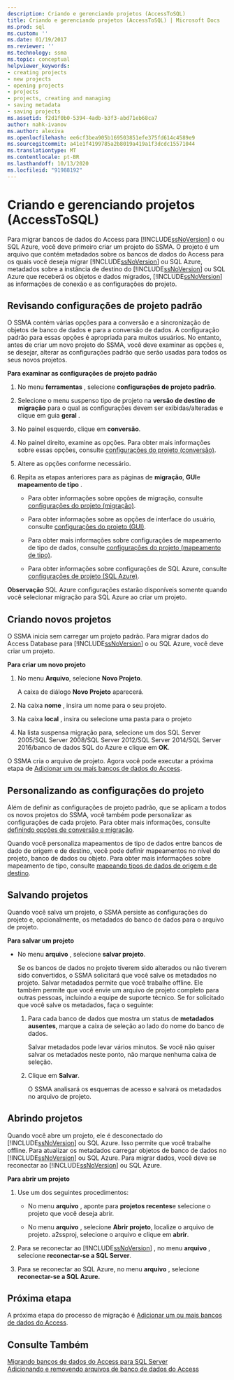 ```yaml
---
description: Criando e gerenciando projetos (AccessToSQL)
title: Criando e gerenciando projetos (AccessToSQL) | Microsoft Docs
ms.prod: sql
ms.custom: ''
ms.date: 01/19/2017
ms.reviewer: ''
ms.technology: ssma
ms.topic: conceptual
helpviewer_keywords:
- creating projects
- new projects
- opening projects
- projects
- projects, creating and managing
- saving metadata
- saving projects
ms.assetid: f2d1f0b0-5394-4adb-b3f3-abd71eb68ca7
author: nahk-ivanov
ms.author: alexiva
ms.openlocfilehash: ee6cf3bea905b169503851efe375fd614c4589e9
ms.sourcegitcommit: a41e1f4199785a2b8019a419a1f3dcdc15571044
ms.translationtype: MT
ms.contentlocale: pt-BR
ms.lasthandoff: 10/13/2020
ms.locfileid: "91988192"
---
```

# <a name="creating-and-managing-projects-accesstosql"></a>Criando e gerenciando projetos (AccessToSQL)
Para migrar bancos de dados do Access para [!INCLUDE[ssNoVersion](../../includes/ssnoversion-md.md)] o ou SQL Azure, você deve primeiro criar um projeto do SSMA. O projeto é um arquivo que contém metadados sobre os bancos de dados do Access para os quais você deseja migrar [!INCLUDE[ssNoVersion](../../includes/ssnoversion-md.md)] ou SQL Azure, metadados sobre a instância de destino do [!INCLUDE[ssNoVersion](../../includes/ssnoversion-md.md)] ou SQL Azure que receberá os objetos e dados migrados, [!INCLUDE[ssNoVersion](../../includes/ssnoversion-md.md)] as informações de conexão e as configurações do projeto.  
  
## <a name="reviewing-default-project-settings"></a>Revisando configurações de projeto padrão  
O SSMA contém várias opções para a conversão e a sincronização de objetos de banco de dados e para a conversão de dados. A configuração padrão para essas opções é apropriada para muitos usuários. No entanto, antes de criar um novo projeto do SSMA, você deve examinar as opções e, se desejar, alterar as configurações padrão que serão usadas para todos os seus novos projetos.  
  
**Para examinar as configurações de projeto padrão**  
  
1.  No menu **ferramentas** , selecione **configurações de projeto padrão**.  
  
2.  Selecione o menu suspenso tipo de projeto na **versão de destino de migração** para o qual as configurações devem ser exibidas/alteradas e clique em guia **geral** .  
  
3.  No painel esquerdo, clique em **conversão**.  
  
4.  No painel direito, examine as opções. Para obter mais informações sobre essas opções, consulte [configurações do projeto (conversão)](./project-settings-conversion-accesstosql.md).  
  
5.  Altere as opções conforme necessário.  
  
6.  Repita as etapas anteriores para as páginas de **migração**, **GUI**e **mapeamento de tipo** .  
  
    -   Para obter informações sobre opções de migração, consulte [configurações do projeto (migração)](./project-settings-migration-accesstosql.md).  
  
    -   Para obter informações sobre as opções de interface do usuário, consulte [configurações do projeto (GUI)](../sybase/project-settings-gui-sybasetosql.md).  
  
    -   Para obter mais informações sobre configurações de mapeamento de tipo de dados, consulte [configurações do projeto (mapeamento de tipo)](./project-settings-type-mapping-accesstosql.md).  
  
    -   Para obter informações sobre configurações de SQL Azure, consulte [configurações de projeto (SQL Azure)](./project-settings-azure-sql-db-accesstosql.md).  
  
**Observação** SQL Azure configurações estarão disponíveis somente quando você selecionar migração para SQL Azure ao criar um projeto.  
  
## <a name="creating-new-projects"></a>Criando novos projetos  
O SSMA inicia sem carregar um projeto padrão. Para migrar dados do Access Database para [!INCLUDE[ssNoVersion](../../includes/ssnoversion-md.md)] o ou SQL Azure, você deve criar um projeto.  
  
**Para criar um novo projeto**  
  
1.  No menu **Arquivo**, selecione **Novo Projeto**.  
  
    A caixa de diálogo **Novo Projeto** aparecerá.  
  
2.  Na caixa **nome** , insira um nome para o seu projeto.  
  
3.  Na caixa **local** , insira ou selecione uma pasta para o projeto  
  
4.  Na lista suspensa migração para, selecione um dos SQL Server 2005/SQL Server 2008/SQL Server 2012/SQL Server 2014/SQL Server 2016/banco de dados SQL do Azure e clique em **OK**.  
  
O SSMA cria o arquivo de projeto. Agora você pode executar a próxima etapa de [Adicionar um ou mais bancos de dados do Access](adding-and-removing-access-database-files-accesstosql.md).  
  
## <a name="customizing-project-settings"></a>Personalizando as configurações do projeto  
Além de definir as configurações de projeto padrão, que se aplicam a todos os novos projetos do SSMA, você também pode personalizar as configurações de cada projeto. Para obter mais informações, consulte [definindo opções de conversão e migração](setting-conversion-and-migration-options-accesstosql.md).  
  
Quando você personaliza mapeamentos de tipo de dados entre bancos de dado de origem e de destino, você pode definir mapeamentos no nível do projeto, banco de dados ou objeto. Para obter mais informações sobre mapeamento de tipo, consulte [mapeando tipos de dados de origem e de destino](mapping-source-and-target-data-types-accesstosql.md).  
  
## <a name="saving-projects"></a>Salvando projetos  
Quando você salva um projeto, o SSMA persiste as configurações do projeto e, opcionalmente, os metadados do banco de dados para o arquivo de projeto.  
  
**Para salvar um projeto**  
  
-   No menu **arquivo** , selecione **salvar projeto**.  
  
    Se os bancos de dados no projeto tiverem sido alterados ou não tiverem sido convertidos, o SSMA solicitará que você salve os metadados no projeto. Salvar metadados permite que você trabalhe offline. Ele também permite que você envie um arquivo de projeto completo para outras pessoas, incluindo a equipe de suporte técnico. Se for solicitado que você salve os metadados, faça o seguinte:  
  
    1.  Para cada banco de dados que mostra um status de **metadados ausentes**, marque a caixa de seleção ao lado do nome do banco de dados.  
  
        Salvar metadados pode levar vários minutos. Se você não quiser salvar os metadados neste ponto, não marque nenhuma caixa de seleção.  
  
    2.  Clique em **Salvar**.  
  
        O SSMA analisará os esquemas de acesso e salvará os metadados no arquivo de projeto.  
  
## <a name="opening-projects"></a>Abrindo projetos  
Quando você abre um projeto, ele é desconectado do [!INCLUDE[ssNoVersion](../../includes/ssnoversion-md.md)] ou SQL Azure. Isso permite que você trabalhe offline. Para atualizar os metadados carregar objetos de banco de dados no [!INCLUDE[ssNoVersion](../../includes/ssnoversion-md.md)] ou SQL Azure. Para migrar dados, você deve se reconectar ao [!INCLUDE[ssNoVersion](../../includes/ssnoversion-md.md)] ou SQL Azure.  
  
**Para abrir um projeto**  
  
1.  Use um dos seguintes procedimentos:  
  
    -   No menu **arquivo** , aponte para **projetos recentes**e selecione o projeto que você deseja abrir.  
  
    -   No menu **arquivo** , selecione **Abrir projeto**, localize o arquivo de projeto. a2ssproj, selecione o arquivo e clique em **abrir**.  
  
2.  Para se reconectar ao [!INCLUDE[ssNoVersion](../../includes/ssnoversion-md.md)] , no menu **arquivo** , selecione **reconectar-se a SQL Server**.  
  
3.  Para se reconectar ao SQL Azure, no menu **arquivo** , selecione **reconectar-se a SQL Azure.**  
  
## <a name="next-step"></a>Próxima etapa  
A próxima etapa do processo de migração é [Adicionar um ou mais bancos de dados do Access](adding-and-removing-access-database-files-accesstosql.md).  
  
## <a name="see-also"></a>Consulte Também  
[Migrando bancos de dados do Access para SQL Server](migrating-access-databases-to-sql-server-azure-sql-db-accesstosql.md)  
[Adicionando e removendo arquivos de banco de dados do Access](adding-and-removing-access-database-files-accesstosql.md)  
